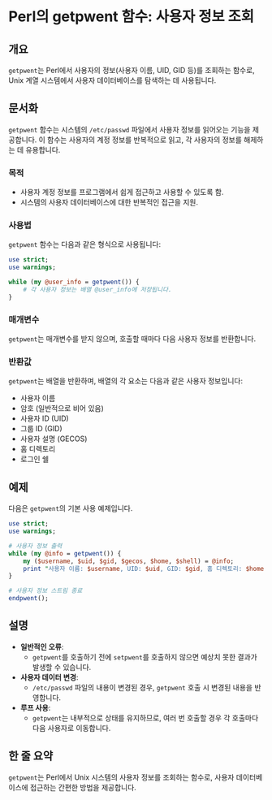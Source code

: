<!--
Meta Description: # Perl의 getpwent 함수: 사용자 정보 조회 ## 개요 `getpwent`는 Perl에서 사용자의 정보(사용자 이름, UID, GID 등)를 조회하는 함수로, Unix 계열 시스템에서 사용자 데이터베이스를 탐색하는 데 사용됩니다. ## 문서화 `getpwen...
Meta Keywords: 사용자, getpwent, 정보를, uid, gid
-->

# Perl의 getpwent 함수: 사용자 정보 조회

## 개요
`getpwent`는 Perl에서 사용자의 정보(사용자 이름, UID, GID 등)를 조회하는 함수로, Unix 계열 시스템에서 사용자 데이터베이스를 탐색하는 데 사용됩니다.

## 문서화
`getpwent` 함수는 시스템의 `/etc/passwd` 파일에서 사용자 정보를 읽어오는 기능을 제공합니다. 이 함수는 사용자의 계정 정보를 반복적으로 읽고, 각 사용자의 정보를 해제하는 데 유용합니다. 

### 목적
- 사용자 계정 정보를 프로그램에서 쉽게 접근하고 사용할 수 있도록 함.
- 시스템의 사용자 데이터베이스에 대한 반복적인 접근을 지원.

### 사용법
`getpwent` 함수는 다음과 같은 형식으로 사용됩니다:

```perl
use strict;
use warnings;

while (my @user_info = getpwent()) {
    # 각 사용자 정보는 배열 @user_info에 저장됩니다.
}
```

### 매개변수
`getpwent`는 매개변수를 받지 않으며, 호출할 때마다 다음 사용자 정보를 반환합니다.

### 반환값
`getpwent`는 배열을 반환하며, 배열의 각 요소는 다음과 같은 사용자 정보입니다:
- 사용자 이름
- 암호 (일반적으로 비어 있음)
- 사용자 ID (UID)
- 그룹 ID (GID)
- 사용자 설명 (GECOS)
- 홈 디렉토리
- 로그인 쉘

## 예제
다음은 `getpwent`의 기본 사용 예제입니다.

```perl
use strict;
use warnings;

# 사용자 정보 출력
while (my @info = getpwent()) {
    my ($username, $uid, $gid, $gecos, $home, $shell) = @info;
    print "사용자 이름: $username, UID: $uid, GID: $gid, 홈 디렉토리: $home, 로그인 쉘: $shell\n";
}

# 사용자 정보 스트림 종료
endpwent();
```

## 설명
- **일반적인 오류**: 
  - `getpwent`를 호출하기 전에 `setpwent`를 호출하지 않으면 예상치 못한 결과가 발생할 수 있습니다.
- **사용자 데이터 변경**: 
  - `/etc/passwd` 파일의 내용이 변경된 경우, `getpwent` 호출 시 변경된 내용을 반영합니다.
- **루프 사용**: 
  - `getpwent`는 내부적으로 상태를 유지하므로, 여러 번 호출할 경우 각 호출마다 다음 사용자로 이동합니다. 

## 한 줄 요약
`getpwent`는 Perl에서 Unix 시스템의 사용자 정보를 조회하는 함수로, 사용자 데이터베이스에 접근하는 간편한 방법을 제공합니다.